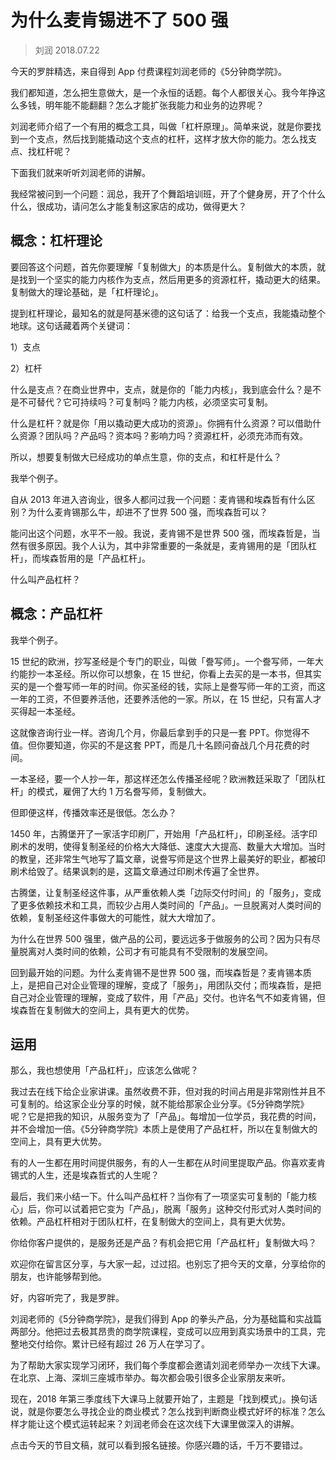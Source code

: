 # 为什么麦肯锡进不了 500 强
> 刘润 2018.07.22

今天的罗胖精选，来自得到 App 付费课程刘润老师的《5分钟商学院》。

我们都知道，怎么把生意做大，是一个永恒的话题。每个人都很关心。我今年挣这么多钱，明年能不能翻翻？怎么才能扩张我能力和业务的边界呢？

刘润老师介绍了一个有用的概念工具，叫做「杠杆原理」。简单来说，就是你要找到一个支点，然后找到能撬动这个支点的杠杆，这样才放大你的能力。怎么找支点、找杠杆呢？

下面我们就来听听刘润老师的讲解。

我经常被问到一个问题：润总，我开了个舞蹈培训班，开了个健身房，开了个什么什么，很成功，请问怎么才能复制这家店的成功，做得更大？

## 概念：杠杆理论

要回答这个问题，首先你要理解「复制做大」的本质是什么。复制做大的本质，就是找到一个坚实的能力内核作为支点，然后用更多的资源杠杆，撬动更大的结果。复制做大的理论基础，是「杠杆理论」。

提到杠杆理论，最知名的就是阿基米德的这句话了：给我一个支点，我能撬动整个地球。这句话藏着两个关键词：

1）支点

2）杠杆

什么是支点？在商业世界中，支点，就是你的「能力内核」，我到底会什么？是不是不可替代？它可持续吗？可复制吗？能力内核，必须坚实可复制。

什么是杠杆？就是你「用以撬动更大成功的资源」。你拥有什么资源？可以借助什么资源？团队吗？产品吗？资本吗？影响力吗？资源杠杆，必须充沛而有效。

所以，想要复制做大已经成功的单点生意，你的支点，和杠杆是什么？

我举个例子。

自从 2013 年进入咨询业，很多人都问过我一个问题：麦肯锡和埃森哲有什么区别？为什么麦肯锡那么牛，却进不了世界 500 强，而埃森哲可以？

能问出这个问题，水平不一般。我说，麦肯锡不是世界 500 强，而埃森哲是，当然有很多原因。我个人认为，其中非常重要的一条就是，麦肯锡用的是「团队杠杆」，而埃森哲用的是「产品杠杆」。

什么叫产品杠杆？

## 概念：产品杠杆

我举个例子。

15 世纪的欧洲，抄写圣经是个专门的职业，叫做「誊写师」。一个誊写师，一年大约能抄一本圣经。所以你可以想象，在 15 世纪，你看上去买的是一本书，但其实买的是一个誊写师一年的时间。你买圣经的钱，实际上是誊写师一年的工资，而这一年的工资，不但要养活他，还要养活他的一家。所以，在 15 世纪，只有富人才买得起一本圣经。

这就像咨询行业一样。咨询几个月，你最后拿到手的只是一套 PPT。你觉得不值。但你要知道，你买的不是这套 PPT，而是几十名顾问奋战几个月花费的时间。

一本圣经，要一个人抄一年，那这样还怎么传播圣经呢？欧洲教廷采取了「团队杠杆」的模式，雇佣了大约 1 万名誊写师，复制做大。

但即便这样，传播效率还是很低。怎么办？

1450 年，古腾堡开了一家活字印刷厂，开始用「产品杠杆」，印刷圣经。活字印刷术的发明，使得复制圣经的价格大大降低、速度大大提高、数量大大增加。当时的教皇，还非常生气地写了篇文章，说誊写师是这个世界上最美好的职业，都被印刷术给毁了。结果讽刺的是，这篇文章通过印刷术传遍了全世界。

古腾堡，让复制圣经这件事，从严重依赖人类「边际交付时间」的「服务」，变成了更多依赖技术和工具，而较少占用人类时间的「产品」。一旦脱离对人类时间的依赖，复制圣经这件事做大的可能性，就大大增加了。

为什么在世界 500 强里，做产品的公司，要远远多于做服务的公司？因为只有尽量脱离对人类时间的依赖，公司才有可能具有不受限制的发展空间。

回到最开始的问题。为什么麦肯锡不是世界 500 强，而埃森哲是？麦肯锡本质上，是把自己对企业管理的理解，变成了「服务」，用团队交付；而埃森哲，是把自己对企业管理的理解，变成了软件，用「产品」交付。也许名气不如麦肯锡，但埃森哲在复制做大的空间上，具有更大的优势。

## 运用

那么，我也想使用「产品杠杆」，应该怎么做呢？

我过去在线下给企业家讲课。虽然收费不菲，但对我的时间占用是非常刚性并且不可复制的。给这家企业分享的时候，就不能给那家企业分享。《5分钟商学院》呢？它是把我的知识，从服务变为了「产品」。每增加一位学员，我花费的时间，并不会增加一倍。《5分钟商学院》本质上是使用了产品杠杆，所以在复制做大的空间上，具有更大优势。

有的人一生都在用时间提供服务，有的人一生都在从时间里提取产品。你喜欢麦肯锡式的人生，还是埃森哲式的人生呢？

最后，我们来小结一下。什么叫产品杠杆？当你有了一项坚实可复制的「能力核心」后，你可以试着把它变为「产品」，脱离「服务」这种交付形式对人类时间的依赖。产品杠杆相对于团队杠杆，在复制做大的空间上，具有更大优势。

你给你客户提供的，是服务还是产品？有机会把它用「产品杠杆」复制做大吗？

欢迎你在留言区分享，与大家一起，过过招。也别忘了把今天的文章，分享给你的朋友，也许能够帮到他。

好，内容听完了，我是罗胖。

刘润老师的《5分钟商学院》，是我们得到 App 的拳头产品，分为基础篇和实战篇两部分。他把过去极其昂贵的商学院课程，变成可以应用到真实场景中的工具，完整地交付给你。累计已经有超过 26 万人在学习了。

为了帮助大家实现学习闭环，我们每个季度都会邀请刘润老师举办一次线下大课。在北京、上海、深圳三座城市举办。每次都会吸引很多企业家朋友来听。

现在，2018 年第三季度线下大课马上就要开始了，主题是「找到模式」。换句话说，就是你要怎么寻找企业的商业模式？怎么找到判断商业模式好坏的标准？怎么样才能让这个模式运转起来？刘润老师会在这次线下大课里做深入的讲解。

点击今天的节目文稿，就可以看到报名链接。你感兴趣的话，千万不要错过。

